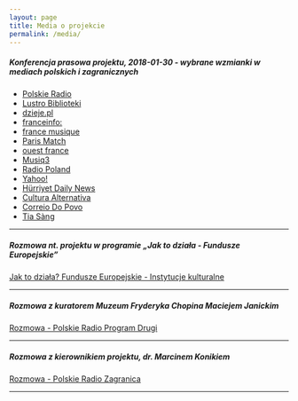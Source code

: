 ```yaml
---
layout: page
title: Media o projekcie
permalink: /media/
---
```


##### Konferencja prasowa projektu, 2018-01-30 - wybrane wzmianki w mediach polskich i zagranicznych

- [Polskie Radio](https://www.polskieradio.pl/326/6378/Artykul/2010525,Chopin-zdigitalizowany)
- [Lustro Biblioteki](http://lustrobiblioteki.pl/2018/01/dziedzictwo-chopinowskie-otwartym-dostepie/)
- [dzieje.pl](https://dzieje.pl/kultura-i-sztuka/narodowy-instytut-fryderyka-chopina-digitalizuje-swoje-zbiory)
- [franceinfo:](https://culturebox.francetvinfo.fr/musique/l-institut-polonais-frederic-chopin-de-varsovie-va-numeriser-toutes-ses-archives-268707)
- [france musique](https://www.francemusique.fr/actualite-musicale/les-collections-de-l-institut-polonais-frederic-chopin-bientot-accessibles-a-tous-58888)
- [Paris Match](https://parismatch.be/culture/musique/111844/la-pologne-numerisera-et-ouvrira-lacces-a-ses-collections-du-patrimoine-de-chopin)
- [ouest france](https://www.ouest-france.fr/culture/musiques/chopin-la-pologne-va-donner-acces-en-ligne-toutes-les-partitions-5533470)
- [Musiq3](https://www.rtbf.be/musiq3/actualite/a-la-une/detail_les-collections-frederic-chopin-bientot-numerisees-et-accessibles-de-tous?id=9832164)
- [Radio Poland](http://www.thenews.pl/1/6/Artykul/346972,Chopin-Heritage-in-Open-Access)
- [Yahoo!](https://www.yahoo.com/news/poland-post-chopin-collection-online-165627791.html?guccounter=1)
- [Hürriyet Daily News](http://www.hurriyetdailynews.com/poland-to-post-chopin-collection-online-126579)
- [Cultura Alternativa](http://culturaalternativa.com.br/instituto-fryderyk-chopin/)
- [Correio Do Povo](http://www.correiodopovo.com.br/ArteAgenda/Variedades/Musica/2018/1/641157/Polonia-vai-disponibilizar-online-toda-colecao-de-Chopin)
- [Tia Sàng](http://tiasang.com.vn/-doi-moi-sang-tao/Truy-cap-mo-di-san-am-nhac-Chopin-11197)

---

##### Rozmowa nt. projektu w programie „Jak to działa - Fundusze Europejskie”

<a href="https://vod.tvp.pl/video/jak-to-dziala,fundusze-europejskie-instytucje-kulturalne,38473212" target="_blank">Jak to działa? Fundusze Europejskie - Instytucje kulturalne</a>

---

##### Rozmowa z kuratorem Muzeum Fryderyka Chopina Maciejem Janickim

<a href="https://www.polskieradio.pl/8/410/Artykul/2011159,Dziedzictwo-Chopinowskie-Wielka-digitalizacja-spuscizny-geniusza" target="_blank">Rozmowa - Polskie Radio Program Drugi</a>

---

##### Rozmowa z kierownikiem projektu, dr. Marcinem Konikiem

<a href="http://www.radiozagranica.pl/8/82/Artykul/347696,Dziedzictwo-Chopinowskie-w-otwartym-dostepie" target="_blank">Rozmowa - Polskie Radio Zagranica</a>

---
